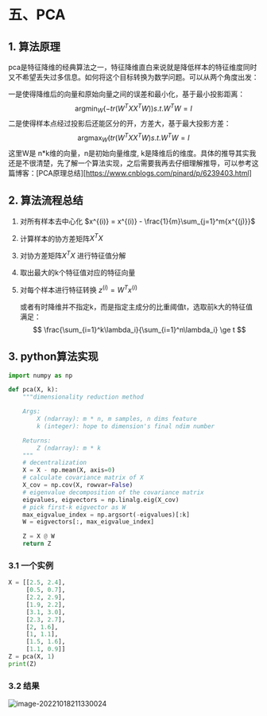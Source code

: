 # 五、PCA

## 1. 算法原理

pca是特征降维的经典算法之一，特征降维直白来说就是降低样本的特征维度同时又不希望丢失过多信息。如何将这个目标转换为数学问题。可以从两个角度出发：

一是使得降维后的向量和原始向量之间的误差和最小化，基于最小投影距离：
$$
\mathop{argmin}_W　 (-tr(W^TXX^TW))  　 s.t. W^TW=I
$$
二是使得样本点经过投影后还能区分的开，方差大，基于最大投影方差：
$$
\mathop{argmax}_W (tr(W^TXX^TW)　s.t. W^TW=I
$$
这里W是 n*k维的向量，n是初始向量维度, k是降维后的维度。具体的推导其实我还是不很清楚，先了解一个算法实现，之后需要我再去仔细理解推导，可以参考这篇博客：[PCA原理总结][https://www.cnblogs.com/pinard/p/6239403.html] 

## 2. 算法流程总结

1. 对所有样本去中心化 $x^{(i)} = x^{(i)} - \frac{1}{m}\sum_{j=1}^m{x^{(j)}}$ 
2. 计算样本的协方差矩阵$X^TX$ 
3. 对协方差矩阵$X^TX$ 进行特征值分解
4. 取出最大的k个特征值对应的特征向量
5. 对每个样本进行特征转换 $z^{(i)} = W^Tx^{(i)}$ 

   或者有时降维并不指定k，而是指定主成分的比重阈值t，选取前k大的特征值满足：
$$
\frac{\sum_{i=1}^k\lambda_i}{\sum_{i=1}^n\lambda_i} \ge t
$$


## 3. python算法实现

```python
import numpy as np

def pca(X, k):
    """dimensionality reduction method

    Args:
        X (ndarray): m * n, m samples, n dims feature
        k (integer): hope to dimension's final ndim number

    Returns:
        Z (ndarray): m * k
    """
    # decentralization
    X = X - np.mean(X, axis=0)
    # calculate covariance matrix of X
    X_cov = np.cov(X, rowvar=False)
    # eigenvalue decomposition of the covariance matrix
    eigvalues, eigvectors = np.linalg.eig(X_cov)
    # pick first-k eigvector as W
    max_eigvalue_index = np.argsort(-eigvalues)[:k]
    W = eigvectors[:, max_eigvalue_index]

    Z = X @ W
    return Z

```

### 3.1 一个实例

```python
X = [[2.5, 2.4],
     [0.5, 0.7],
     [2.2, 2.9],
     [1.9, 2.2],
     [3.1, 3.0],
     [2.3, 2.7],
     [2, 1.6],
     [1, 1.1],
     [1.5, 1.6],
     [1.1, 0.9]]
Z = pca(X, 1)
print(Z)
```

### 3.2 结果

![image-20221018211330024](https://img-blog.csdnimg.cn/e94e614c09d94ef3bcb521dd62a9a7e0.png)

























